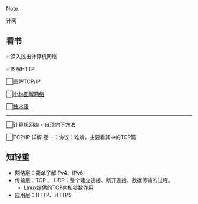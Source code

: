 > [!NOTE]
> 计网

## 看书

✅深入浅出计算机网络

✅图解HTTP

⬜图解TCP/IP

⬜[小林图解网络](https://xiaolincoding.com/network/)

⬜[技术蛋](https://space.bilibili.com/327247876/)

---

⬜计算机⽹络 - ⾃顶向下⽅法

⬜TCP/IP 详解 卷⼀：协议：难啃，主要看其中的TCP篇

## 知轻重

- 网络层：简单了解IPv4、IPv6
- 传输层：TCP 、 UDP：整个建立连接、断开连接、数据传输的过程。
  - Linux提供的TCP内核参数作用
- 应用层：HTTP、HTTPS
